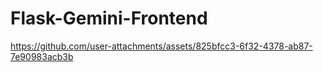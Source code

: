 # Flask-Gemini-Frontend


https://github.com/user-attachments/assets/825bfcc3-6f32-4378-ab87-7e90983acb3b

